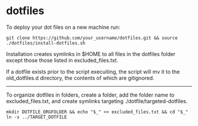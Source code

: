 # dotfiles

To deploy your dot files on a new machine run:

`git clone https://github.com/your_username/dotfiles.git && source ./dotfiles/install-dotfiles.sh`

Installation creates symlinks in $HOME to all files in the dotfiles folder except those those listed in excluded_files.txt. 

If a dotfile exists prior to the script execuiting, the script will mv it to the old_dotfiles.d directory, the contents of which are gitignored.

--------------

To organize dotfiles in folders, create a folder, add the folder name to excluded_files.txt, and create symlinks targeting ./dotfile/targeted-dotfiles.

```
mkdir DOTFILE_ORGFOLDER && echo "$_" >> excluded_files.txt && cd "$_" 
ln -s ../TARGET_DOTFILE
```

